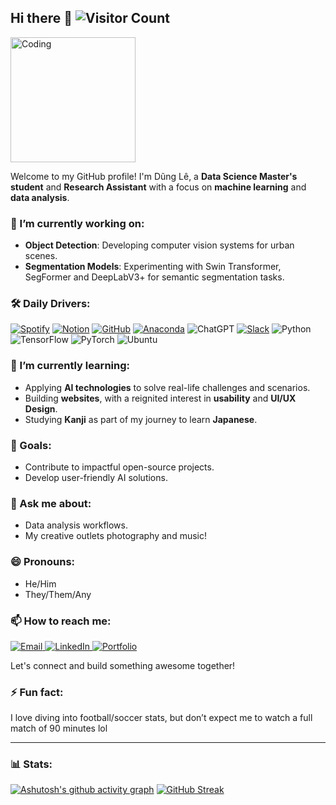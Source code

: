 ## Hi there 👋 ![Visitor Count](https://komarev.com/ghpvc/?username=dichrogfx&color=24292E)
<img src="https://media.giphy.com/media/WFZvB7VIXBgiz3oDXE/giphy.gif" width="200" alt="Coding">


<!--
**dichrogfx/dichrogfx** is a ✨ _special_ ✨ repository because its `README.md` (this file) appears on your GitHub profile.

Here are some ideas to get you started:

- 🔭 I’m currently working on ...
- 🌱 I’m currently learning ...
- 👯 I’m looking to collaborate on ...
- 🤔 I’m looking for help with ...
- 💬 Ask me about ...
- 📫 How to reach me: ...
- 😄 Pronouns: ...
- ⚡ Fun fact: ...
-->

Welcome to my GitHub profile! I'm Dũng Lê, a **Data Science Master's student** and **Research Assistant** with a focus on **machine learning** and **data analysis**. 


### 🔭 I’m currently working on:
- **Object Detection**: Developing computer vision systems for urban scenes.
- **Segmentation Models**: Experimenting with Swin Transformer, SegFormer and DeepLabV3+ for semantic segmentation tasks.

### 🛠️ Daily Drivers:
[![Spotify](https://img.shields.io/badge/Spotify-1ED760?logo=spotify&logoColor=white)](#)
[![Notion](https://img.shields.io/badge/Notion-000?logo=notion&logoColor=fff)](#)
[![GitHub](https://img.shields.io/badge/GitHub-%23121011.svg?logo=github&logoColor=white)](#)
[![Anaconda](https://img.shields.io/badge/Anaconda-44A833?logo=anaconda&logoColor=fff)](#)
![ChatGPT](https://img.shields.io/badge/-ChatGPT-333333?logo=openai&logoColor=white)
[![Slack](https://img.shields.io/badge/Slack-4A154B?logo=slack&logoColor=fff)](#)
![Python](https://img.shields.io/badge/-Python-3776AB?logo=python&logoColor=white)
![TensorFlow](https://img.shields.io/badge/-TensorFlow-FF6F00?logo=tensorflow&logoColor=white)
![PyTorch](https://img.shields.io/badge/-PyTorch-EE4C2C?logo=pytorch&logoColor=white)
![Ubuntu](https://img.shields.io/badge/Ubuntu-E95420?style=flat&logo=ubuntu&logoColor=white)




### 🌱 I’m currently learning:
- Applying **AI technologies** to solve real-life challenges and scenarios.
- Building **websites**, with a reignited interest in **usability** and **UI/UX Design**.
- Studying **Kanji** as part of my journey to learn **Japanese**.


### 🎯 Goals:
- Contribute to impactful open-source projects.
- Develop user-friendly AI solutions.


### 💬 Ask me about:
- Data analysis workflows.
- My creative outlets photography and music!


### 😄 Pronouns:
- He/Him
- They/Them/Any


### 📫 How to reach me:
<p>
  <a href="mailto:le.dung[at]web.de" target="_blank">
    <img src="https://img.shields.io/badge/-Email-333333?style=for-the-badge&logo=mail.ru&logoColor=white" alt="Email">
  </a>
  <a href="https://www.linkedin.com/in/linda-le6321489/" target="_blank">
    <img src="https://img.shields.io/badge/-LinkedIn-0A66C2?style=for-the-badge&logo=linkedin&logoColor=white" alt="LinkedIn">
  </a>
  <a href="https://dichrogfx.github.io/" target="_blank">
    <img src="https://img.shields.io/badge/-Portfolio-24292E?style=for-the-badge&logo=githubpages&logoColor=white" alt="Portfolio">
  </a>
</p>

Let's connect and build something awesome together!

### ⚡ Fun fact:
I love diving into football/soccer stats, but don’t expect me to watch a full match of 90 minutes lol

---

### 📊 Stats: 

[![Ashutosh's github activity graph](https://github-readme-activity-graph.vercel.app/graph?username=dichrogfx&theme=tokyo-night)](https://github.com/ashutosh00710/github-readme-activity-graph)
[![GitHub Streak](https://github-readme-streak-stats.herokuapp.com?user=dichrogfx&theme=radical)](https://git.io/streak-stats)

